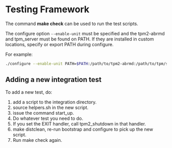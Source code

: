# Testing Framework

The command **make check** can be used to run the test scripts.

The configure option `--enable-unit` must be specified and the
tpm2-abrmd and tpm_server must be found on PATH. If they are installed
in custom locations, specify or export PATH during configure.

For example:
```sh
./configure --enable-unit PATH=$PATH:/path/to/tpm2-abrmd:/path/to/tpm/sim/ibmtpm974/src
```

## Adding a new integration test
To add a new test, do:

1. add a script to the integration directory.
2. source helpers.sh in the new script.
4. issue the command start_up.
5. Do whatever test you need to do.
6. If you set the EXIT handler, call tpm2_shutdown in that handler.
7. make distclean, re-run bootstrap and configure to pick up the new script.
8. Run make check again.